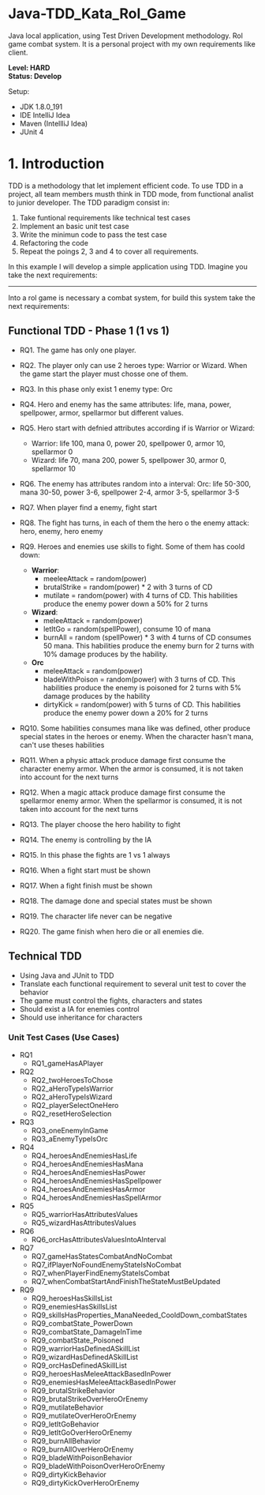 # Java-TDD_Kata_Rol_Game
Java local application, using Test Driven Development methodology. Rol game combat system.
It is a personal project with my own requirements like client.

**Level: HARD**<br>
**Status: Develop**

Setup:
 - JDK 1.8.0_191
 - IDE IntelliJ Idea
 - Maven (IntellliJ Idea)
 - JUnit 4


# 1. Introduction
  TDD is a methodology that let implement efficient code. To use TDD in a project, all team members musth think in TDD mode, from functional analist to junior developer.
  The TDD paradigm consist in:
  1. Take funtional requirements like technical test cases
  2. Implement an basic unit test case
  3. Write the minimun code to pass the test case
  4. Refactoring the code
  5. Repeat the poings 2, 3 and 4 to cover all requirements.

In this example I will develop a simple application using TDD. Imagine you take the next requirements:
___
Into a rol game is necessary a combat system, for build this system take the next requirements:

## Functional TDD - Phase 1 (1 vs 1)
 * RQ1. The game has only one player.
 * RQ2. The player only can use 2 heroes type: Warrior or Wizard. When the game start the player must chosse one of them.
 * RQ3. In this phase only exist 1 enemy type: Orc
 * RQ4. Hero and enemy has the same attributes: life, mana, power, spellpower, armor, spellarmor but different values.
 * RQ5. Hero start with defnied attributes according if is Warrior or Wizard:
	  * Warrior: life 100, mana 0, power 20, spellpower 0, armor 10, spellarmor 0
	  * Wizard: life 70, mana 200, power 5, spellpower 30, armor 0, spellarmor 10
 * RQ6. The enemy has attributes random into a interval:
	Orc: life 50-300, mana 30-50, power 3-6, spellpower 2-4, armor 3-5, spellarmor 3-5
 * RQ7. When player find a enemy, fight start
 * RQ8. The fight has turns, in each of them the hero o the enemy attack: hero, enemy, hero enemy
 * RQ9. Heroes and enemies use skills to fight. Some of them has coold down:
	  * **Warrior**: 
        * meeleeAttack = random(power)
        * brutalStrike = random(power) * 2 with 3 turns of CD
        * mutilate = random(power) with 4 turns of CD. This habilities produce the enemy power down a 50% for 2 turns
	  * **Wizard**:
        * meleeAttack = random(power)
        * letItGo = random(spellPower), consume 10 of mana
        * burnAll = random (spellPower) * 3 with 4 turns of CD consumes 50 mana. This habilities produce the enemy burn for 2 turns with 10% damage produces by the hability.
	  * **Orc**
        * meleeAttack = random(power)
        * bladeWithPoison = random(power) with 3 turns of CD. This habilities produce the enemy is poisoned for 2 turns with 5% damage produces by the hability
        * dirtyKick = random(power) with 5 turns of CD. This habilities produce the enemy power down a 20% for 2 turns
		
 * RQ10. Some habilities consumes mana like was defined, other produce special states in the heroes or enemy. When the character hasn't mana, can't use theses habilities
 * RQ11. When a physic attack produce damage first consume the character enemy armor. When the armor is consumed, it is not taken into account for the next turns
 * RQ12. When a magic attack produce damage first consume the spellarmor enemy armor. When the spellarmor is consumed, it is not taken into account for the next turns
 * RQ13. The player choose the hero hability to fight
 * RQ14. The enemy is controlling by the IA
 * RQ15. In this phase the fights are 1 vs 1 always
 * RQ16. When a fight start must be shown
 * RQ17. When a fight finish must be shown
 * RQ18. The damage done and special states must be shown
 * RQ19. The character life never can be negative
 * RQ20. The game finish when hero die or all enemies die.
 
## Technical TDD
 - Using Java and JUnit to TDD
 - Translate each functional requirement to several unit test to cover the behavior
 - The game must control the fights, characters and states
 - Should exist a IA for enemies control
 - Should use inheritance for characters
### Unit Test Cases (Use Cases)
- RQ1
  - RQ1_gameHasAPlayer
- RQ2
  - RQ2_twoHeroesToChose
  - RQ2_aHeroTypeIsWarrior
  - RQ2_aHeroTypeIsWizard
  - RQ2_playerSelectOneHero
  - RQ2_resetHeroSelection
- RQ3
  - RQ3_oneEnemyInGame
  - RQ3_aEnemyTypeIsOrc
- RQ4
  - RQ4_heroesAndEnemiesHasLife
  - RQ4_heroesAndEnemiesHasMana
  - RQ4_heroesAndEnemiesHasPower
  - RQ4_heroesAndEnemiesHasSpellpower
  - RQ4_heroesAndEnemiesHasArmor
  - RQ4_heroesAndEnemiesHasSpellArmor
- RQ5
  - RQ5_warriorHasAttributesValues
  - RQ5_wizardHasAttributesValues
- RQ6
  - RQ6_orcHasAttributesValuesIntoAInterval
- RQ7
  - RQ7_gameHasStatesCombatAndNoCombat
  - RQ7_ifPlayerNoFoundEnemyStateIsNoCombat
  - RQ7_whenPlayerFindEnemyStateIsCombat
  - RQ7_whenCombatStartAndFinishTheStateMustBeUpdated
- RQ9
  - RQ9_heroesHasSkillsList
  - RQ9_enemiesHasSkillsList
  - RQ9_skillsHasProperties_ManaNeeded_CooldDown_combatStates
  - RQ9_combatState_PowerDown  
  - RQ9_combatState_DamageInTime
  - RQ9_combatState_Poisoned
  - RQ9_warriorHasDefinedASkillList
  - RQ9_wizardHasDefinedASkillList
  - RQ9_orcHasDefinedASkillList
  - RQ9_heroesHasMeleeAttackBasedInPower
  - RQ9_enemiesHasMeleeAttackBasedInPower
  - RQ9_brutalStrikeBehavior
  - RQ9_brutalStrikeOverHeroOrEnemy
  - RQ9_mutilateBehavior
  - RQ9_mutilateOverHeroOrEnemy
  - RQ9_letItGoBehavior
  - RQ9_letItGoOverHeroOrEnemy
  - RQ9_burnAllBehavior
  - RQ9_burnAllOverHeroOrEnemy
  - RQ9_bladeWithPoisonBehavior
  - RQ9_bladeWithPoisonOverHeroOrEnemy
  - RQ9_dirtyKickBehavior
  - RQ9_dirtyKickOverHeroOrEnemy
